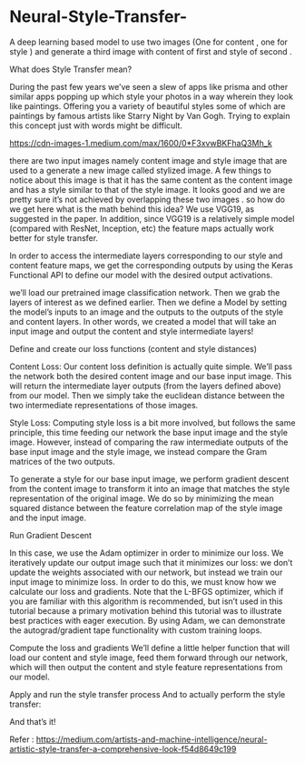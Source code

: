 # Neural-Style-Transfer-
A deep learning based model to use two images (One for content , one for style ) and 
generate a third image  with content of first and style of second .

What does Style Transfer mean?

During the past few years we’ve seen a slew of apps like prisma and other similar apps popping up which style your photos 
in a way wherein they look like paintings. Offering you a variety of beautiful styles some of which are paintings by famous
artists like Starry Night by Van Gogh. Trying to explain this concept just with words might be difficult.

https://cdn-images-1.medium.com/max/1600/0*F3xvwBKFhaQ3Mh_k

there are two input images namely content image and style image that are used to a generate a new image called stylized image. 
A few things to notice about this image is that it has the same content as the content image and has a style similar to that 
of the style image. It looks good and we are pretty sure it’s not achieved by overlapping these two images .
so how do we get here what is the math behind this idea?
We use VGG19, as suggested in the paper. In addition, since VGG19 is a relatively simple model 
(compared with ResNet, Inception, etc) the feature maps actually work better for style transfer.

In order to access the intermediate layers corresponding to our style and content feature maps,
we get the corresponding outputs by using the Keras Functional API to define our model with the desired output activations.

we’ll load our pretrained image classification network. Then we grab the layers of interest as we defined earlier. 
Then we define a Model by setting the model’s inputs to an image and the outputs to the outputs of the style and content layers. In other words, we created a model that will take an input image and output the content and style intermediate layers!

Define and create our loss functions (content and style distances)

Content Loss:
Our content loss definition is actually quite simple. We’ll pass the network both the desired content image and our base input
image. This will return the intermediate layer outputs (from the layers defined above) from our model. Then we simply take the
euclidean distance between the two intermediate representations of those images.

Style Loss:
Computing style loss is a bit more involved, but follows the same principle, this time feeding our network the base input image
and the style image. However, instead of comparing the raw intermediate outputs of the base input image and the style image, 
we instead compare the Gram matrices of the two outputs.


To generate a style for our base input image, we perform gradient descent from the content image to transform it into an image
that matches the style representation of the original image. We do so by minimizing the mean squared distance between the feature
correlation map of the style image and the input image. 

Run Gradient Descent

In this case, we use the Adam optimizer in order to minimize our loss. We iteratively update our output image such that it 
minimizes our loss: we don’t update the weights associated with our network, but instead we train our input image to minimize
loss. In order to do this, we must know how we calculate our loss and gradients. Note that the L-BFGS optimizer,
which if you are familiar with this algorithm is recommended, but isn’t used in this tutorial because a primary motivation 
behind this tutorial was to illustrate best practices with eager execution. By using Adam, we can demonstrate the 
autograd/gradient tape functionality with custom training loops.

Compute the loss and gradients
We’ll define a little helper function that will load our content and style image, feed them forward through our network, which will then output the content and style feature representations from our model.



Apply and run the style transfer process
And to actually perform the style transfer:


And that’s it!

Refer : https://medium.com/artists-and-machine-intelligence/neural-artistic-style-transfer-a-comprehensive-look-f54d8649c199
